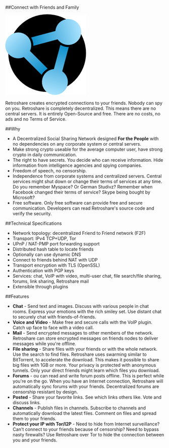 ##Connect with Friends and Family

![Screenshot](img/retroshare-symbol.png)


Retroshare creates encrypted connections to your friends. Nobody can spy on you. Retroshare is completely decentralized. This means there are no central servers. It is entirely Open-Source and free. There are no costs, no ads and no Terms of Service.

##Why
- A Decentralized Social Sharing Network designed **For the People** with no dependencies on any corporate system or central servers.
- Make strong crypto useable for the average computer user, have strong crypto in daily communication.
- The right to have secrets. You decide who can receive information. Hide information from intelligence agencies and spying companies.
- Freedom of speech, no censorship.
- Independence from corporate systems and centralized servers. Central services might shut down or change their terms of services at any time. Do you remember Myspace? Or German Studivz? Remember when Facebook changed their terms of service? Skype being bought by Microsoft?
- Free software. Only free software can provide free and secure communication. Developers can read Retroshare's source code and verify the security.

##Technical Specifications
- Network topology: decentralized Friend to Friend network (F2F)
- Transport: IPv4 TCP+UDP, Tor
- UPnP / NAT-PMP port forwarding support
- Distributed hash table to locate friends
- Optionally can use dynamic DNS
- Connect to friends behind NAT with UDP
- Transport encryption with TLS (OpenSSL)
- Authentication with PGP keys
- Services: chat, VoIP with video, multi-user chat, file search/file sharing, forums, link sharing, Retroshare mail
- Extensible through plugins

##Features
- **Chat** - Send text and images. Discuss with various people in chat rooms. Express your emotions with the rich smiley set. Use distant chat to securely chat with friends-of-friends.
- **Voice and Video** - Make free and secure calls with the VoIP plugin. Catch up face to face with a video call.
- **Mail** - Send encrypted messages to other members of the network. Retroshare can store encrypted messages on friends nodes to deliver messages while you're offline.
- **File sharing** - Share files with your friends or with the whole network. Use the search to find files. Retroshare uses swarming similar to BitTorrent, to accelerate the download. This makes it possible to share big files with 1GB or more. Your privacy is protected with anonymous tunnels. Only your direct friends might learn which files you download.
- **Forums** - ou can read and write forum posts offline. This is perfect while you're on the go. When you have an Internet connection, Retroshare will automatically sync forums with your friends. Decentralized forums are censorship resistant by design.
- **Posted** - Share your favorite links. See which links others like. Vote and discuss links.
- **Channels** - Publish files in channels. Subscribe to channels and automatically download the latest files. Comment on files and spread them to your friends.
- **Protect your IP with Tor/I2P** - Need to hide from Internet surveillance? Can't connect to your friends because of censorship? Need to bypass nasty firewalls? Use Retroshare over Tor to hide the connection between you and your friends.
